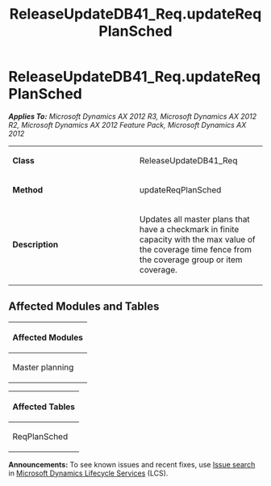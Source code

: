 ﻿---
title: ReleaseUpdateDB41_Req.updateReqPlanSched
TOCTitle: ReleaseUpdateDB41_Req.updateReqPlanSched
ms:assetid: 80b725f0-3549-a174-125c-bdea87f6077b
ms:mtpsurl: https://msdn.microsoft.com/en-us/library/JJ685912(v=AX.60)
ms:contentKeyID: 49709365
ms.date: 05/18/2015
mtps_version: v=AX.60
---

# ReleaseUpdateDB41\_Req.updateReqPlanSched 


_**Applies To:** Microsoft Dynamics AX 2012 R3, Microsoft Dynamics AX 2012 R2, Microsoft Dynamics AX 2012 Feature Pack, Microsoft Dynamics AX 2012_

<table>
<colgroup>
<col style="width: 50%" />
<col style="width: 50%" />
</colgroup>
<tbody>
<tr class="odd">
<td><p><strong>Class</strong></p></td>
<td><p>ReleaseUpdateDB41_Req</p></td>
</tr>
<tr class="even">
<td><p><strong>Method</strong></p></td>
<td><p>updateReqPlanSched</p></td>
</tr>
<tr class="odd">
<td><p><strong>Description</strong></p></td>
<td><p>Updates all master plans that have a checkmark in finite capacity with the max value of the coverage time fence from the coverage group or item coverage.</p></td>
</tr>
</tbody>
</table>


## Affected Modules and Tables

<table>
<colgroup>
<col style="width: 100%" />
</colgroup>
<thead>
<tr class="header">
<th><p>Affected Modules</p></th>
</tr>
</thead>
<tbody>
<tr class="odd">
<td><p>Master planning</p></td>
</tr>
</tbody>
</table>


<table>
<colgroup>
<col style="width: 100%" />
</colgroup>
<thead>
<tr class="header">
<th><p>Affected Tables</p></th>
</tr>
</thead>
<tbody>
<tr class="odd">
<td><p>ReqPlanSched</p></td>
</tr>
</tbody>
</table>

  
**Announcements:** To see known issues and recent fixes, use [Issue search](http://go.microsoft.com/fwlink/?linkid=389258) in [Microsoft Dynamics Lifecycle Services](http://go.microsoft.com/fwlink/?linkid=306505) (LCS).

